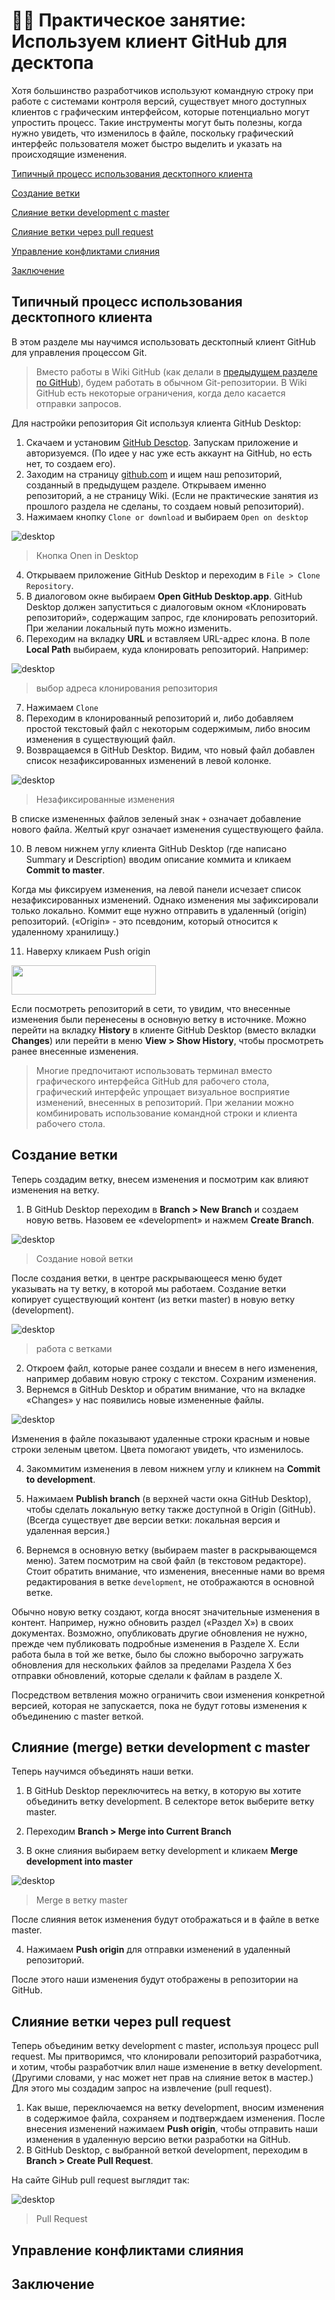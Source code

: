 # 👨‍💻 Практическое занятие: Используем клиент GitHub для десктопа

Хотя большинство разработчиков используют командную строку при работе с системами контроля версий, существует много доступных клиентов с графическим интерфейсом, которые потенциально могут упростить процесс. Такие инструменты могут быть полезны, когда нужно увидеть, что изменилось в файле, поскольку графический интерфейс пользователя может быстро выделить и указать на происходящие изменения.

[Типичный процесс использования десктопного клиента](#workflow)

[Создание ветки](#create)

[Слияние ветки development с master](#merge)

[Слияние ветки через pull request](#merge-request)

[Управление конфликтами слияния](#manage)

[Заключение](#conclusion)

<a name="workflow"></a>
## Типичный процесс использования десктопного клиента

В этом разделе мы научимся использовать десктопный клиент GitHub для управления процессом Git.

> Вместо работы в Wiki GitHub (как делали в [предыдущем разделе по GitHub](https://github.com/Starkovden/Documenting_APIs/blob/master/7.%20Publishing%20your%20API%20documentation/7.7.%20Activity%20Manage%20content%20in%20a%20GitHub%20wiki.md#%D0%BF%D1%80%D0%B0%D0%BA%D1%82%D0%B8%D1%87%D0%B5%D1%81%D0%BA%D0%BE%D0%B5-%D0%B7%D0%B0%D0%BD%D1%8F%D1%82%D0%B8%D0%B5-%D1%83%D0%BF%D1%80%D0%B0%D0%B2%D0%BB%D1%8F%D0%B5%D0%BC-%D0%BA%D0%BE%D0%BD%D1%82%D0%B5%D0%BD%D1%82%D0%BE%D0%BC-%D0%B2-wiki-github)), будем работать в обычном Git-репозитории. В Wiki GitHub есть некоторые ограничения, когда дело касается отправки запросов.

Для настройки репозитория Git используя клиента GitHub Desktop:

1. Скачаем и установим [GitHub Desctop](https://desktop.github.com/). Запускам приложение и авторизуемся. (По идее у нас уже есть аккаунт на GitHub, но есть нет, то создаем его).
2. Заходим на страницу [github.com](https://github.com/) и ищем наш репозиторий, созданный в предыдущем разделе. Открываем именно репозиторий, а не страницу Wiki. (Если не практические занятия из прошлого раздела не сделаны, то создаем новый репозиторий).
3. Нажимаем кнопку `Clone or download` и выбираем `Open on desktop`

![desktop](pics/34.png)
> Кнопка Onen in Desktop

4. Открываем приложение GitHub Desktop и переходим в `File > Clone Repository`.
5. В диалоговом окне выбираем **Open GitHub Desktop.app**. GitHub Desktop должен запуститься с диалоговым окном «Клонировать репозиторий», содержащим запрос, где клонировать репозиторий. При желании локальный путь можно изменить.
6. Переходим на вкладку **URL** и вставляем URL-адрес клона. В поле **Local Path** выбираем, куда клонировать репозиторий. Например:

![desktop](pics/35.png)
> выбор адреса клонирования репозитория

7. Нажимаем `Clone`
8. Переходим в клонированный репозиторий и, либо добавляем простой текстовый файл с некоторым содержимым, либо вносим изменения в существующий файл.
9. Возвращаемся в GitHub Desktop. Видим, что новый файл добавлен список незафиксированных изменений в левой колонке.

![desktop](pics/36.png)
> Незафиксированные изменения

В списке измененных файлов зеленый знак `+` означает добавление нового файла. Желтый круг означает изменения существующего файла.

10. В левом нижнем углу клиента GitHub Desktop (где написано Summary и Description) вводим описание коммита и кликаем **Commit to master**.

Когда мы фиксируем изменения, на левой панели исчезает список незафиксированных изменений. Однако изменения мы зафиксировали только локально. Коммит еще нужно отправить в удаленный (origin) репозиторий. («Origin» - это псевдоним, который относится к удаленному хранилищу.)

11. Наверху кликаем Push origin

<p align="left"><img src="pics/37.png" width="231" height="47"></p>

Если посмотреть репозиторий в сети, то увидим, что внесенные изменения были перенесены в основную ветку в источнике. Можно перейти на вкладку **History** в клиенте GitHub Desktop (вместо вкладки **Changes**) или перейти в меню **View > Show History**, чтобы просмотреть ранее внесенные изменения.

> Многие предпочитают использовать терминал вместо графического интерфейса GitHub для рабочего стола, графический интерфейс упрощает визуальное восприятие изменений, внесенных в репозиторий. При желании можно комбинировать использование командной строки и клиента рабочего стола.

<a name="create"></a>
## Создание ветки

Теперь создадим ветку, внесем изменения и посмотрим как влияют изменения на ветку.

1. В GitHub Desktop переходим в **Branch > New Branch** и создаем новую ветвь. Назовем ее «development» и нажмем **Create Branch**.

![desktop](pics/38.png)
> Создание новой ветки

После создания ветки, в центре раскрывающееся меню будет указывать на ту ветку, в которой мы работаем. Создание ветки копирует существующий контент (из ветки master) в новую ветку (development).

![desktop](pics/39.png)
> работа с ветками

2. Откроем файл, которые ранее создали и внесем в него изменения, например добавим новую строку с текстом. Сохраним изменения.
3. Вернемся в GitHub Desktop и обратим внимание, что на вкладке «Changes» у нас появились новые измененные файлы.

![desktop](pics/40.png)

Изменения в файле показывают удаленные строки красным и новые строки зеленым цветом. Цвета помогают увидеть, что изменилось.

4. Закоммитим изменения в левом нижнем углу и кликнем на **Commit to development**.

5. Нажимаем **Publish branch** (в верхней части окна GitHub Desktop), чтобы сделать локальную ветку также доступной в Origin (GitHub). (Всегда существует две версии ветки: локальная версия и удаленная версия.)

6. Вернемся в основную ветку (выбираем master в раскрывающемся меню). Затем посмотрим на свой файл (в текстовом редакторе). Стоит обратить внимание, что изменения, внесенные нами во время редактирования в ветке `development`, не отображаются в основной ветке.

Обычно новую ветку создают, когда вносят значительные изменения в контент. Например, нужно обновить раздел («Раздел X») в своих документах. Возможно, опубликовать другие обновления не нужно, прежде чем публиковать подробные изменения в Разделе X. Если работа была в той же ветке, было бы сложно выборочно загружать обновления для нескольких файлов за пределами Раздела X без отправки обновлений, которые сделали к файлам в разделе Х.

Посредством ветвления можно ограничить свои изменения конкретной версией, которая не запускается, пока не будут готовы изменения к объединению с master веткой.

<a name="merge"></a>
## Слияние (merge) ветки development с master

Теперь научимся объединять наши ветки.

1. В GitHub Desktop переключитесь на ветку, в которую вы хотите объединить ветку development. В селекторе веток выберите ветку master.

2. Переходим **Branch > Merge into Current Branch**
3. В окне слияния выбираем ветку development и кликаем **Merge development into master**

![desktop](pics/41.png)
> Merge в ветку master

После слияния веток изменения будут отображаться и в файле в ветке master.

4. Нажимаем **Push origin** для отправки изменений в удаленный репозиторий.

После этого наши изменения будут отображены в репозитории на GitHub.

<a name="merge-request"></a>
## Слияние ветки через pull request

Теперь объединим ветку development с master, используя процесс pull request. Мы притворимся, что клонировали репозиторий разработчика, и хотим, чтобы разработчик влил наше изменение в ветку development. (Другими словами, у нас может нет прав на слияние веток в мастер.) Для этого мы создадим запрос на извлечение (pull request).

1. Как выше, переключаемся на ветку development, вносим изменения в содержимое файла, сохраняем и подтверждаем изменения. После внесения изменений нажимаем **Push origin**, чтобы отправить наши изменения в удаленную версию ветки разработки на GitHub.
2. В GitHub Desktop, с выбранной веткой development, переходим в **Branch > Create Pull Request**.

На сайте GiHub pull request выглядит так:

![desktop](pics/42.png)
> Pull Request


<a name="manage"></a>
## Управление конфликтами слияния

<a name="conclusion"></a>
## Заключение
